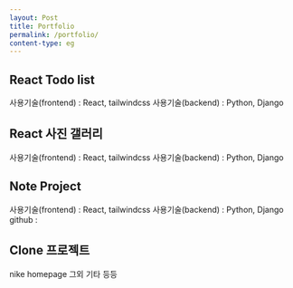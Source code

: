 ```yaml
---
layout: Post
title: Portfolio
permalink: /portfolio/
content-type: eg
---
```


## React Todo list

사용기술(frontend) : React, tailwindcss
사용기술(backend) : Python, Django


## React 사진 갤러리

사용기술(frontend) : React, tailwindcss
사용기술(backend) : Python, Django

## Note Project

사용기술(frontend) : React, tailwindcss
사용기술(backend) : Python, Django
github : 

## Clone 프로젝트
nike homepage 그외 기타 등등

